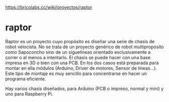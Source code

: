 https://bricolabs.cc/wiki/proyectos/raptor

# raptor
Raptor es un proyecto cuyo propósito es diseñar una serie de chasis de robot velocista. No se trata de un proyecto genérico de robot multipropósito como Sapoconcho sino de un siguelíneas orientado exclusivamente a correr o al menos a intentarlo. El chasis se puede hacer con una base impresa en 3D o bien con una PCB. En los dos casos está preparada para montar en ella módulos (Arduino, Driver de motores, Sensor de líneas…). Este tipo de montaje es muy sencillo para concentrarse en hacer un programa eficiente.

Hay varios chasis diseñados, para Arduino (PCB o impreso, normal y mini) y uno para Raspberry Pi.
